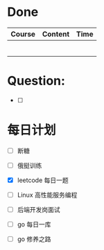 # Done
| Course | Content | Time |
| ------ | ------- | ---- |
|        |         |      |
|        |         |      |
|        |         |      |
|        |         |      |
|        |         |      |
|        |         |      |

# Question:
- [ ]  

# 每日计划

- [ ] 断糖
- [ ] 俄挺训练
- [x] leetcode 每日一题
- [ ] Linux 高性能服务编程
- [ ] 后端开发岗面试
- [ ] go 每日一库
- [ ] go 修养之路

